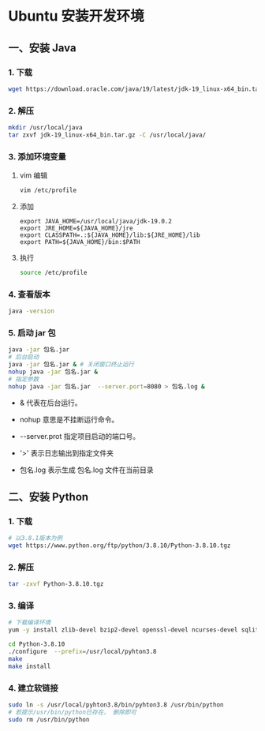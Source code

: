 # Ubuntu 安装开发环境

## 一、安装 Java

### 1. 下载

```sh
wget https://download.oracle.com/java/19/latest/jdk-19_linux-x64_bin.tar.gz 
```

### 2. 解压

```sh
mkdir /usr/local/java
tar zxvf jdk-19_linux-x64_bin.tar.gz -C /usr/local/java/
```

### 3. 添加环境变量

1. vim 编辑

   ```sh
   vim /etc/profile
   ```

2. 添加

   ```config
   export JAVA_HOME=/usr/local/java/jdk-19.0.2
   export JRE_HOME=${JAVA_HOME}/jre  
   export CLASSPATH=.:${JAVA_HOME}/lib:${JRE_HOME}/lib  
   export PATH=${JAVA_HOME}/bin:$PATH
   ```

3. 执行

   ```sh
   source /etc/profile
   ```

### 4. 查看版本

```sh
java -version
```

### 5. 启动 jar 包

```sh
java -jar 包名.jar
# 后台启动
java -jar 包名.jar & # 关闭窗口终止运行
nohup java -jar 包名.jar & 
# 指定参数
nohup java -jar 包名.jar  --server.port=8080 > 包名.log &
```

- & 代表在后台运行。

- nohup 意思是不挂断运行命令。

- --server.prot 指定项目启动的端口号。

- '>' 表示日志输出到指定文件夹

- 包名.log 表示生成 包名.log 文件在当前目录

## 二、安装 Python

### 1. 下载

```sh
# 以3.8.1版本为例
wget https://www.python.org/ftp/python/3.8.10/Python-3.8.10.tgz
```

### 2. 解压

```sh
tar -zxvf Python-3.8.10.tgz
```

### 3. 编译

```sh
# 下载编译环境
yum -y install zlib-devel bzip2-devel openssl-devel ncurses-devel sqlite-devel readline-devel tk-devel gcc make

cd Python-3.8.10
./configure  --prefix=/usr/local/pyhton3.8
make
make install
```

### 4. 建立软链接

```sh
sudo ln -s /usr/local/pyhton3.8/bin/pyhton3.8 /usr/bin/python
# 若提示/usr/bin/python已存在， 删除即可
sudo rm /usr/bin/python
```

